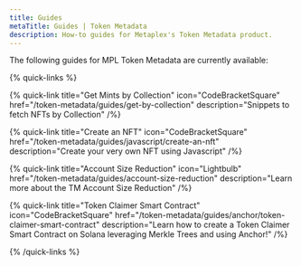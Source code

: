 ```yaml
---
title: Guides
metaTitle: Guides | Token Metadata
description: How-to guides for Metaplex's Token Metadata product.
---
```


The following guides for MPL Token Metadata are currently available:

{% quick-links %}

{% quick-link title="Get Mints by Collection" icon="CodeBracketSquare" href="/token-metadata/guides/get-by-collection" description="Snippets to fetch NFTs by Collection" /%}

{% quick-link title="Create an NFT" icon="CodeBracketSquare" href="/token-metadata/guides/javascript/create-an-nft" description="Create your very own NFT using Javascript" /%}

{% quick-link title="Account Size Reduction" icon="Lightbulb" href="/token-metadata/guides/account-size-reduction" description="Learn more about the TM Account Size Reduction" /%}

{% quick-link title="Token Claimer Smart Contract" icon="CodeBracketSquare" href="/token-metadata/guides/anchor/token-claimer-smart-contract" description="Learn how to create a Token Claimer Smart Contract on Solana leveraging Merkle Trees and using Anchor!" /%}

{% /quick-links %}